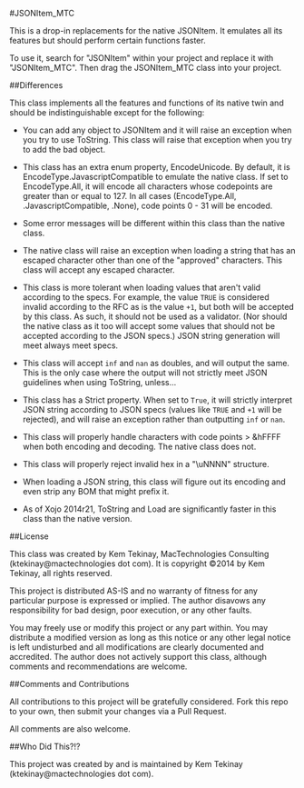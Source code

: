 #JSONItem_MTC

This is a drop-in replacements for the native JSONItem. It emulates all its features but should perform certain functions faster.

To use it, search for "JSONItem" within your project and replace it with "JSONItem_MTC". Then drag the JSONItem_MTC class into your project.

##Differences

This class implements all the features and functions of its native twin and should be indistinguishable except for the following:

- You can add any object to JSONItem and it will raise an exception when you try to use ToString. This class will raise that exception when you try to add the bad object.

- This class has an extra enum property, EncodeUnicode. By default, it is EncodeType.JavascriptCompatible to emulate the native class. If set to EncodeType.All, it will encode all characters whose codepoints are greater than or equal to 127. In all cases (EncodeType.All, .JavascriptCompatible, .None), code points 0 - 31 will be encoded.

- Some error messages will be different within this class than the native class.

- The native class will raise an exception when loading a string that has an escaped character other than one of the "approved" characters. This class will accept any escaped character.

- This class is more tolerant when loading values that aren't valid according to the specs. For example, the value `TRUE` is considered invalid according to the RFC as is the value `+1`, but both will be accepted by this class. As such, it should not be used as a validator. (Nor should the native class as it too will accept some values that should not be accepted according to the JSON specs.) JSON string generation will meet always meet specs.

- This class will accept `inf` and `nan` as doubles, and will output the same. This is the only case where the output will not strictly meet JSON guidelines when using ToString, unless...

- This class has a Strict property. When set to `True`, it will strictly interpret JSON string according to JSON specs (values like `TRUE` and `+1` will be rejected), and will raise an exception rather than outputting `inf` or `nan`.

- This class will properly handle characters with code points > &hFFFF when both encoding and decoding. The native class does not.

- This class will properly reject invalid hex in a "\uNNNN" structure. 

- When loading a JSON string, this class will figure out its encoding and even strip any BOM that might prefix it.

- As of Xojo 2014r21, ToString and Load are significantly faster in this class than the native version.

##License

This class was created by Kem Tekinay, MacTechnologies Consulting (ktekinay@mactechnologies dot com). It is copyright ©2014 by Kem Tekinay, all rights reserved.

This project is distributed AS-IS and no warranty of fitness for any particular purpose is expressed or implied. The author disavows any responsibility for bad design, poor execution, or any other faults.

You may freely use or modify this project or any part within. You may distribute a modified version as long as this notice or any other legal notice is left undisturbed and all modifications are clearly documented and accredited. The author does not actively support this class, although comments and recommendations are welcome.

##Comments and Contributions

All contributions to this project will be gratefully considered. Fork this repo to your own, then submit your changes via a Pull Request.

All comments are also welcome.

##Who Did This?!?

This project was created by and is maintained by Kem Tekinay (ktekinay@mactechnologies dot com).
